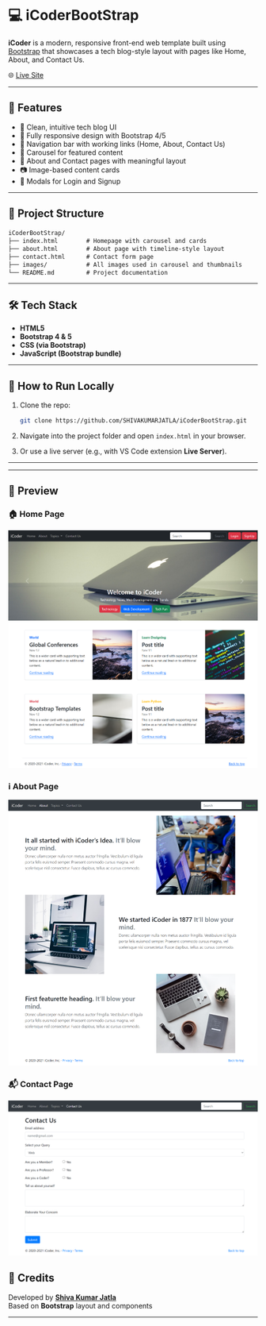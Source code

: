 # 💻 iCoderBootStrap

**iCoder** is a modern, responsive front-end web template built using [Bootstrap](https://getbootstrap.com/) that showcases a tech blog-style layout with pages like Home, About, and Contact Us.

🌐 <a href="https://shivakumarjatla.github.io/iCoderBootStrap/" target="_blank">Live Site</a>

---

## 🚀 Features

- 🧠 Clean, intuitive tech blog UI
- 📱 Fully responsive design with Bootstrap 4/5
- 🎯 Navigation bar with working links (Home, About, Contact Us)
- 🎡 Carousel for featured content
- 📝 About and Contact pages with meaningful layout
- 📷 Image-based content cards
- 💬 Modals for Login and Signup

---

## 📁 Project Structure

```
iCoderBootStrap/
├── index.html        # Homepage with carousel and cards
├── about.html        # About page with timeline-style layout
├── contact.html      # Contact form page
├── images/           # All images used in carousel and thumbnails
└── README.md         # Project documentation
```

---

## 🛠 Tech Stack

- **HTML5**
- **Bootstrap 4 & 5**
- **CSS (via Bootstrap)**
- **JavaScript (Bootstrap bundle)**

---

## 🧭 How to Run Locally

1. Clone the repo:

   ```bash
   git clone https://github.com/SHIVAKUMARJATLA/iCoderBootStrap.git
   ```

2. Navigate into the project folder and open `index.html` in your browser.

3. Or use a live server (e.g., with VS Code extension **Live Server**).

---

---

## 📸 Preview

### 🏠 Home Page
![Home Page](https://github.com/SHIVAKUMARJATLA/iCoderBootStrap/blob/main/home.png?raw=true)

### ℹ️ About Page
![About Page](https://github.com/SHIVAKUMARJATLA/iCoderBootStrap/blob/main/about.png?raw=true)

### 📬 Contact Page
![Contact Page](https://github.com/SHIVAKUMARJATLA/iCoderBootStrap/blob/main/contact.png?raw=true)


## 📣 Credits

Developed by **[Shiva Kumar Jatla](https://github.com/SHIVAKUMARJATLA)**  
Based on **Bootstrap** layout and components

---


